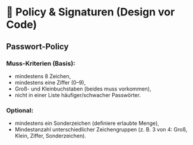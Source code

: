 # 🧠 Policy & Signaturen (Design vor Code)

## Passwort-Policy
### Muss-Kriterien (Basis):

- mindestens 8 Zeichen,
- mindestens eine Ziffer (0–9), 
- Groß- und Kleinbuchstaben (beides muss vorkommen), 
- nicht in einer Liste häufiger/schwacher Passwörter.


### Optional:
- mindestens ein Sonderzeichen (definiere erlaubte Menge),
- Mindestanzahl unterschiedlicher Zeichengruppen (z. B. 3 von 4: Groß, Klein, Ziffer, Sonderzeichen).
